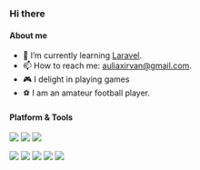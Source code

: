 ### Hi there

#### About me

- 🌱 I’m currently learning [Laravel](https://laravel.com/).
- 📫 How to reach me: [auliaxirvan@gmail.com](mailto:auliaxirvan@gmail.com?subject=Reach%20From%20Github).
- 🎮 I delight in playing games
- ⚽️ I am an amateur football player.

#### Platform & Tools

[![](https://img.shields.io/badge/Windows-11%20Pro%2064--bit-0078D6?style=flat-square&logo=Windows)]([https://](https://www.microsoft.com/en-us/windowsforbusiness/windows-11-pro))
[![](https://img.shields.io/badge/IDE-PhpStorm-181717?style=flat-square&logo=PhpStorm)](https://www.jetbrains.com/phpstorm/)
[![](https://img.shields.io/badge/IDE-Visual%20Studio%20Code-0078D4?style=flat-square&logo=Visual-Studio-Code)](https://code.visualstudio.com/)

[![](https://img.shields.io/badge/PHP-777BB4?style=flat-square&logo=php&logoColor=white)](https://www.php.net/)
[![](https://img.shields.io/badge/CodeIgniter-EF4223?style=flat-square&logo=codeigniter&logoColor=white)](https://codeigniter.com/)
[![](https://img.shields.io/badge/-Python-3776AB?style=flat-square&logo=python&logoColor=ffffff)](https://www.python.org/)
[![](https://img.shields.io/badge/-scikit--learn-F7931E?style=flat-square&logo=scikit-learn&logoColor=ffffff)](https://scikit-learn.org/)
[![](https://img.shields.io/badge/-MySQL-4479A1?style=flat-square&logo=MySQL&logoColor=ffffff)](https://www.mysql.com/)

